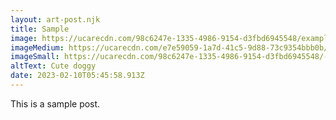 ```yaml
---
layout: art-post.njk
title: Sample
image: https://ucarecdn.com/98c6247e-1335-4986-9154-d3fbd6945548/exampleimage.jpg
imageMedium: https://ucarecdn.com/e7e59059-1a7d-41c5-9d88-73c9354bbb0b/
imageSmall: https://ucarecdn.com/98c6247e-1335-4986-9154-d3fbd6945548/-/preview/400x400/
altText: Cute doggy
date: 2023-02-10T05:45:58.913Z
---
```

T﻿his is a sample post.